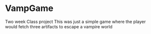 # VampGame
Two week Class project 
This was just a simple game where the player would fetch three artifacts to escape a vampire world
